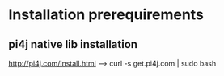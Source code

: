 # Installation prerequirements

## pi4j native lib installation
http://pi4j.com/install.html
-->
curl -s get.pi4j.com | sudo bash
